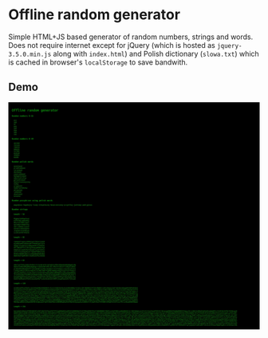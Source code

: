 # Offline random generator

Simple HTML+JS based generator of random numbers, strings and words. Does not require internet except for jQuery (which is hosted as `jquery-3.5.0.min.js` along with `index.html`) and Polish dictionary (`slowa.txt`) which is cached in browser's `localStorage` to save bandwith. 

## Demo

![](demo.jpg)